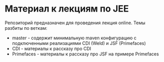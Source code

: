 # Материал к лекциям по JEE
Репозиторий предназначен для проведения лекция online. Темы разбиты по веткам:

* master - содержит минимальную maven конфигурацию c подключенными реализациями CDI (Weld) и JSF (Primefaces)
* CDI - материалы к рассказу про CDI
* Primefaces - материалы к рассказу про JSF на примере Primefaces
